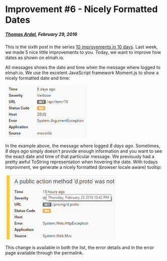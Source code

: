 # Improvement #6 - Nicely Formatted Dates

##### [Thomas Ardal](http://elmah.io/about/), February 29, 2016

This is the sixth post in the series [10 improvements in 10 days](ten-improvements-in-ten-days). Last week, we made 5 nice little improvements to you. Today, we want to improve how dates as shown on elmah.io.

All messages shows the date and time when the message where logged to elmah.io. We use the excelent JavaScript framework Moment.js to show a nicely formatted date and time:

![Date and time](/images/httpstatuscode.png)

In the example above, the message where logged _8 days ago_. Sometimes, _8 days ago_ simply doesn't provide enough information and you want to see the exact date and time of that particular message. We previously had a pretty awful ToString representation when hovering the date. With todays improvment, we generate a nicely formatted (browser locale aware) tooltip:

![Nicely formatted date](/images/dateformat.png)

This change is available in both the list, the error details and in the error page available through the permalink.

